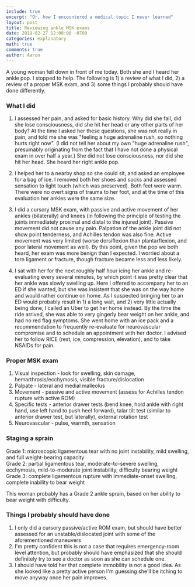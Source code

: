 ```yaml
---
include: true
excerpt: "Or, how I encountered a medical topic I never learned"
layout: post
title: Reviewing ankle MSK exams
date: 2019-02-27 12:00:00 -0700
categories: explanatory
math: true
comments: true
author: Aaron
---
```



A young woman fell down in front of me today. Both she and I heard her ankle pop. I stopped to help. The following is 1) a review of what I did, 2) a review of a proper MSK exam, and 3) some things I probably should have done differently.  

### What I did 
1. I assessed her pain, and asked for basic history. Why did she fall, did she lose consciousness, did she hit her head or any other parts of her body? At the time I asked her these questions, she was not really in pain, and told me she was "feeling a huge adrenaline rush, so nothing hurts right now". (I did not tell her about my own "huge adrenaline rush", presumably originating from the fact that I have not done a physical exam in over half a year.) She did not lose consciousness, nor did she hit her head. She heard her right ankle pop.  

2. I helped her to a nearby shop so she could sit, and asked an employee for a bag of ice. I removed both her shoes and socks and assessed sensation to light touch (which was preserved). Both feet were warm. There were no overt signs of trauma to her foot, and at the time of this evaluation her ankles were the same size.  

3. I did a cursory MSK exam, with passive and active movement of her ankles (bilaterally) and knees (in following the principle of testing the joints immediately proximal and distal to the injured joint). Passive movement did not cause any pain. Palpation of the ankle joint did not show point tenderness, and Achilles tendon was also fine. Active movement was very limited (worse dorsiflexion than plantarflexion, and poor lateral movement as well). By this point, given the pop we both heard, her exam was more benign than I expected. I worried about a torn ligament or fracture, though fracture became less and less likely.  

4. I sat with her for the next roughly half hour icing her ankle and re-evaluating every several minutes, by which point it was pretty clear that her ankle was slowly swelling up. Here I offered to accompany her to an ED if she wanted, but she was insistent that she was on the way home and would rather continue on home. As I suspected bringing her to an ED would probably result in 1) a long wait, and 2) very little actually being done, I called an Uber to get her home instead. By the time the ride arrived, she was able to very gingerly bear weight on her ankle, and had no red flag symptoms. She went home with an ice pack and a recommendation to frequently re-evaluate for neurovascular compromise and to schedule an appointment with her doctor. I advised her to follow RICE (rest, ice, compression, elevation), and to take NSAIDs for pain.  

### Proper MSK exam #  
1. Visual inspection - look for swelling, skin damage, hemarthrosis/ecchymosis, visible fracture/dislocation  
2. Palpate - lateral and medial malleolus  
3. Movement - passive and active movement (assess for Achilles tendon rupture with active ROM)  
4. Specific tests - anterior drawer tests (bend knee, hold ankle with right hand, use left hand to push heel forward), talar tilt test (similar to anterior drawer test, but laterally), external rotation test  
5. Neurovascular - pulse, warmth, sensation  

### Staging a sprain #  
Grade 1: microscopic ligamentous tear with no joint instability, mild swelling, and full weight-bearing capacity  
Grade 2: partial ligamentous tear, moderate-to-severe swelling, ecchymosis, mild-to-moderate joint instability, difficulty bearing weight  
Grade 3: complete ligamentous rupture with immediate-onset swelling, complete inability to bear weight  

This woman probably has a Grade 2 ankle sprain, based on her ability to bear weight with difficulty.  

### Things I probably should have done #  
1. I only did a cursory passive/active ROM exam, but should have better assessed for an unstable/dislocated joint with some of the aforementioned maneuvers  
2. I'm pretty confident this is not a case that requires emergency-room level attention, but probably should have emphasized that she should definitely try to see a doctor as soon as she can schedule one.  
3. I should have told her that complete immobility is not a good idea. As she looked like a pretty active person I'm guessing she'll be itching to move anyway once her pain improves.